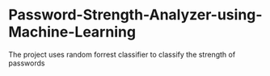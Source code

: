 # Password-Strength-Analyzer-using-Machine-Learning
The project uses random forrest classifier to classify the strength of passwords
